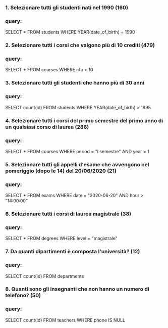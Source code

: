 ### 1. Selezionare tutti gli studenti nati nel 1990 (160)

### query:

SELECT \*
FROM students
WHERE YEAR(date_of_birth) = 1990

### 2. Selezionare tutti i corsi che valgono più di 10 crediti (479)

### query:

SELECT \*
FROM courses
WHERE cfu > 10

### 3. Selezionare tutti gli studenti che hanno più di 30 anni

### query:

SELECT count(id)
FROM students
WHERE YEAR(date_of_birth) > 1995

### 4. Selezionare tutti i corsi del primo semestre del primo anno di un qualsiasi corso di laurea (286)

### query:

SELECT \*
FROM courses
WHERE period = "I semestre" AND year = 1

### 5. Selezionare tutti gli appelli d'esame che avvengono nel pomeriggio (dopo le 14) del 20/06/2020 (21)

### query:

SELECT \*
FROM exams
WHERE date = "2020-06-20" AND hour > "14:00:00"

### 6. Selezionare tutti i corsi di laurea magistrale (38)

### query:

SELECT \*
FROM degrees
WHERE level = "magistrale"

### 7. Da quanti dipartimenti è composta l'università? (12)

### query:

SELECT count(id)
FROM departments

### 8. Quanti sono gli insegnanti che non hanno un numero di telefono? (50)

### query:

SELECT count(id)
FROM teachers
WHERE phone IS NULL
